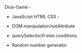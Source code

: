 Dice-Game -


- JavaScrpt HTML CSS -
  
- DOM manipulation/setAttribute 
  
- querySelector/if else conditions 
  
- Random number generator 



